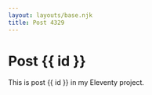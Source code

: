 ```yaml
---
layout: layouts/base.njk
title: Post 4329
---
```


# Post {{ id }}

This is post {{ id }} in my Eleventy project.
